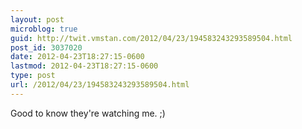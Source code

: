 ```yaml
---
layout: post
microblog: true
guid: http://twit.vmstan.com/2012/04/23/194583243293589504.html
post_id: 3037020
date: 2012-04-23T18:27:15-0600
lastmod: 2012-04-23T18:27:15-0600
type: post
url: /2012/04/23/194583243293589504.html
---
```

Good to know they're watching me. ;)
